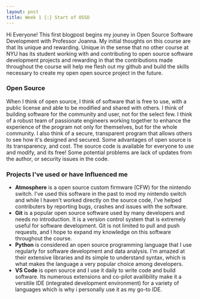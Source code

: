 ```yaml
---
layout: post
title: Week 1 {:} Start of OSSD
---
```

Hi Everyone! This first blogpost begins my jouney in Open Source Software Development with Professor Joanna. My initial thoughts on this course are that its unique and rewarding. Unique in the sense that no other course at NYU has its student working with and contributing to open source software development projects and rewarding in that the contributions made throughout the course will help me flesh out my github and build the skills necessary to create my open open source project in the future. 
### Open Source
When I think of open source, I think of software that is free to use, with a public license and able to be modified and shared with others. I think of building software for the community and user, not for the select few. I think of a robust team of passionate engineers working together to enhance the experience of the program not only for themselves, but for the whole community. I also think of a secure, transparent program that allows others to see how it's designed and secured.
Some advantages of open source is its transparency, and cost. The source code is available for everyone to use and modify, and its free! Some potential problems are lack of updates from the author, or security issues in the code.
### Projects I've used or have Influenced me
* **Atmosphere** is a open source custom firmware (CFW) for the nintendo switch. I've used this software in the past to mod my nintendo switch and while I haven't worked directly on the source code, I've helped contributers by reporting bugs, crashes and issues with the software. 
* **Git** is a popular open source software used by many developers and needs no introduction. It is a version control system that is extremely useful for software development. Git is not limited to pull and push requests, and I hope to expand my knowledge on this software throughout the course.
* **Python** is considered an open source programming language that I use regularly for software development and data analysis. I'm amazed at their extensive libraries and its simple to understand syntax, which is what makes the language a very popular choice among developers.
* **VS Code** is open source and I use it daily to write code and build software. Its numerous extensions and co-pilot availibility make it a versitile IDE (integrated development environment) for a variety of languages which is why i personally use it as my go-to IDE.
